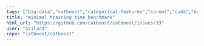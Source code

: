 ```yaml
---
tags: ["big-data","catboost","categorical-features","coreml","cuda","data-mining","data-science","decision-trees","gbdt","gbm","gpu","gpu-computing","gradient-boosting","help-wanted","kaggle","machine-learning","performance","planned","python","r","tutorial"]
title: "minimal training time benchmark"
html_url: "https://github.com/catboost/catboost/issues/33"
user: "szilard"
repo: "catboost/catboost"
---
```


